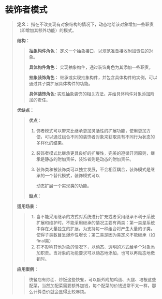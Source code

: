 

# 装饰者模式

> **定义：** 指在不改变现有对象结构的情况下，动态地给该对象增加一些职责（即增加其额外功能）的模式。
>
> **结构：**
>
> > **抽象构件角色：** 定义一个抽象接口，以规范准备接收附加责任的对象。
> >
> > **具体构件角色：** 实现抽象构件，通过装饰角色为其添加一些职责。
> >
> > **抽象装饰角色：** 继承或实现抽象构件，并包含具体构件的实例，可以通过其子类扩展具体构件的功能。
> >
> > **具体装饰角色:**    实现抽象装饰的相关方法，并给具体构件对象添加附加的责任。
>
> **优缺点：**
>
> > **优点：**
> >
> > 1. 饰者模式可以带来比继承更加灵活性的扩展功能，使用更加方便，可以通过组合不同的装饰者对象来获取具有不同行为状态的多样化的结果。
> >
> > 2. 装饰者模式比继承更具良好的扩展性，完美的遵循开闭原则，继承是静态的附加责任，装饰者则是动态的附加责任。
> >
> > 3. 装饰类和被装饰类可以独立发展，不会相互耦合，装饰模式是继承的一个替代模式，装饰模式可以
> >
> >    动态扩展一个实现类的功能。
> >
> > **缺点：**
> >
> > 
>
> **适用场景：**
>
> > 1. 当不能采用继承的方式对系统进行扩充或者采用继承不利于系统扩展和维护时。不能采用继承的情况主要有两类：第一类是系统中存在大量独立的扩展，为支持每一种组合将产生大量的子类，使得子类数目呈爆炸性增长；第二类是因为类定义不能继承（如final类）
> > 2. 在不影响其他对象的情况下，以动态、透明的方式给单个对象添加职责。当对象的功能要求可以动态地添加，也可以再动态地撤销时。
>
> **应用案例：**
>
> > 快餐店有炒面、炒饭这些快餐，可以额外附加鸡蛋、火腿、培根这些配菜，当然加配菜需要额外加钱，每个配菜的价钱通常不太一样，那么计算总价就会显得比较麻烦。